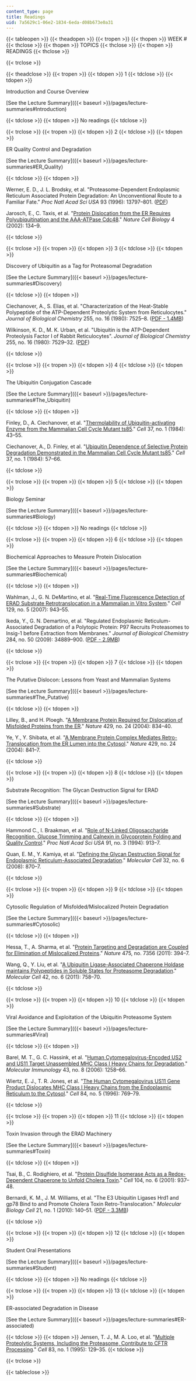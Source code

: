 ```yaml
---
content_type: page
title: Readings
uid: 7a5629c1-06e2-1834-6eda-d08b673e0a31
---
```


{{< tableopen >}}
{{< theadopen >}}
{{< tropen >}}
{{< thopen >}}
WEEK #
{{< thclose >}}
{{< thopen >}}
TOPICS
{{< thclose >}}
{{< thopen >}}
READINGS
{{< thclose >}}

{{< trclose >}}

{{< theadclose >}}
{{< tropen >}}
{{< tdopen >}}
1
{{< tdclose >}}
{{< tdopen >}}


Introduction and Course Overview

[See the Lecture Summary]({{< baseurl >}}/pages/lecture-summaries#Introduction)


{{< tdclose >}}
{{< tdopen >}}
No readings
{{< tdclose >}}

{{< trclose >}}
{{< tropen >}}
{{< tdopen >}}
2
{{< tdclose >}}
{{< tdopen >}}


ER Quality Control and Degradation

[See the Lecture Summary]({{< baseurl >}}/pages/lecture-summaries#ER_Quality)


{{< tdclose >}}
{{< tdopen >}}


Werner, E. D., J. L. Brodsky, et al. "Proteasome-Dependent Endoplasmic Reticulum Associated Protein Degradation: An Unconventional Route to a Familiar Fate." _Proc Natl Acad Sci USA_ 93 (1996): 13797–801. ([PDF](http://www.pnas.org/content/93/24/13797.full.pdf))

Jarosch, E., C. Taxis, et al. "[Protein Dislocation from the ER Requires Polyubiquitination and the AAA-ATPase Cdc48](http://www.nature.com/ncb/journal/v4/n2/abs/ncb746.html)." _Nature Cell Biology_ 4 (2002): 134–9.


{{< tdclose >}}

{{< trclose >}}
{{< tropen >}}
{{< tdopen >}}
3
{{< tdclose >}}
{{< tdopen >}}


Discovery of Ubiquitin as a Tag for Proteasomal Degradation

[See the Lecture Summary]({{< baseurl >}}/pages/lecture-summaries#Discovery)


{{< tdclose >}}
{{< tdopen >}}


Ciechanover, A., S. Elias, et al. "Characterization of the Heat-Stable Polypeptide of the ATP-Dependent Proteolytic System from Reticulocytes." _Journal of Biological Chemistry_ 255, no. 16 (1980): 7525–8. ([PDF - 1.4MB](http://www.jbc.org/content/255/16/7525.full.pdf))

Wilkinson, K. D., M. K. Urban, et al. "Ubiquitin is the ATP-Dependent Proteolysis Factor I of Rabbit Reticulocytes". _Journal of Biological Chemistry_ 255, no. 16 (1980): 7529–32. ([PDF](http://www.jbc.org/content/255/16/7529.full.pdf))


{{< tdclose >}}

{{< trclose >}}
{{< tropen >}}
{{< tdopen >}}
4
{{< tdclose >}}
{{< tdopen >}}


The Ubiquitin Conjugation Cascade

[See the Lecture Summary]({{< baseurl >}}/pages/lecture-summaries#The_Ubiquitin)


{{< tdclose >}}
{{< tdopen >}}


Finley, D., A. Ciechanover, et al. "[Thermolability of Ubiquitin-activating Enzyme from the Mammalian Cell Cycle Mutant ts85](http://www.cell.com/abstract/0092-8674(84)90299-X)." _Cell_ 37, no. 1 (1984): 43–55.

Ciechanover, A., D. Finley, et al. "[Ubiquitin Dependence of Selective Protein Degradation Demonstrated in the Mammalian Cell Cycle Mutant ts85](http://www.cell.com/abstract/0092-8674(84)90300-3)." _Cell_ 37, no. 1 (1984): 57–66.


{{< tdclose >}}

{{< trclose >}}
{{< tropen >}}
{{< tdopen >}}
5
{{< tdclose >}}
{{< tdopen >}}


Biology Seminar

[See the Lecture Summary]({{< baseurl >}}/pages/lecture-summaries#Biology)


{{< tdclose >}}
{{< tdopen >}}
No readings
{{< tdclose >}}

{{< trclose >}}
{{< tropen >}}
{{< tdopen >}}
6
{{< tdclose >}}
{{< tdopen >}}


Biochemical Approaches to Measure Protein Dislocation

[See the Lecture Summary]({{< baseurl >}}/pages/lecture-summaries#Biochemical)


{{< tdclose >}}
{{< tdopen >}}


Wahlman, J., G. N. DeMartino, et al. "[Real-Time Fluorescence Detection of ERAD Substrate Retrotranslocation in a Mammalian in Vitro System](http://www.cell.com/abstract/S0092-8674(07)00515-6)." _Cell_ 129, no. 5 (2007): 943–55.

Ikeda, Y., G. N. Demartino, et al. "Regulated Endoplasmic Reticulum-Associated Degradation of a Polytopic Protein: P97 Recruits Proteasomes to Insig-1 before Extraction from Membranes." _Journal of Biological Chemistry_ 284, no. 50 (2009): 34889–900. ([PDF - 2.9MB](http://www.jbc.org/content/284/50/34889.full.pdf))


{{< tdclose >}}

{{< trclose >}}
{{< tropen >}}
{{< tdopen >}}
7
{{< tdclose >}}
{{< tdopen >}}


The Putative Dislocon: Lessons from Yeast and Mammalian Systems

[See the Lecture Summary]({{< baseurl >}}/pages/lecture-summaries#The_Putative)


{{< tdclose >}}
{{< tdopen >}}


Lilley, B., and H. Ploegh. "[A Membrane Protein Required for Dislocation of Misfolded Proteins from the ER](http://www.nature.com/nature/journal/v429/n6994/abs/nature02592.html)." _Nature_ 429, no. 24 (2004): 834–40.

Ye, Y., Y. Shibata, et al. "[A Membrane Protein Complex Mediates Retro-Translocation from the ER Lumen into the Cytosol](http://www.nature.com/nature/journal/v429/n6994/abs/nature02656.html)." _Nature_ 429, no. 24 (2004): 841–7.


{{< tdclose >}}

{{< trclose >}}
{{< tropen >}}
{{< tdopen >}}
8
{{< tdclose >}}
{{< tdopen >}}


Substrate Recognition: The Glycan Destruction Signal for ERAD

[See the Lecture Summary]({{< baseurl >}}/pages/lecture-summaries#Substrate)


{{< tdclose >}}
{{< tdopen >}}


Hammond C., I. Braakman, et al. "[Role of N-Linked Oligosaccharide Recognition, Glucose Trimming and Calnexin in Glycoprotein Folding and Quality Control](http://www.ncbi.nlm.nih.gov/pubmed/8302866)." _Proc Natl Acad Sci USA_ 91, no. 3 (1994): 913–7.

Quan, E. M., Y. Kamiya, et al. "[Defining the Glycan Destruction Signal for Endoplasmic Reticulum-Associated Degradation](http://dx.doi.org/10.1016/j.molcel.2008.11.017)." _Molecular Cell_ 32, no. 6 (2008): 870–7.


{{< tdclose >}}

{{< trclose >}}
{{< tropen >}}
{{< tdopen >}}
9
{{< tdclose >}}
{{< tdopen >}}


Cytosolic Regulation of Misfolded/Mislocalized Protein Degradation

[See the Lecture Summary]({{< baseurl >}}/pages/lecture-summaries#Cytosolic)


{{< tdclose >}}
{{< tdopen >}}


Hessa, T., A. Sharma, et al. "[Protein Targeting and Degradation are Coupled for Elimination of Mislocalized Proteins](http://dx.doi.org/10.1038/nature10181)." _Nature_ 475, no. 7356 (2011): 394–7.

Wang, Q., Y. Liu, et al. "[A Ubiquitin Ligase-Associated Chaperone Holdase maintains Polypeptides in Soluble States for Proteasome Degradation](http://www.cell.com/molecular-cell/abstract/S1097-2765(11)00375-3)." _Molecular Cell_ 42, no. 6 (2011): 758–70.


{{< tdclose >}}

{{< trclose >}}
{{< tropen >}}
{{< tdopen >}}
10
{{< tdclose >}}
{{< tdopen >}}


Viral Avoidance and Exploitation of the Ubiquitin Proteasome System

[See the Lecture Summary]({{< baseurl >}}/pages/lecture-summaries#Viral)


{{< tdclose >}}
{{< tdopen >}}


Barel, M. T., G. C. Hassink, et al. "[Human Cytomegalovirus-Encoded US2 and US11 Target Unassembled MHC Class I Heavy Chains for Degradation](http://dx.doi.org/10.1016/j.molimm.2005.07.005)." _Molecular Immunology_ 43, no. 8 (2006): 1258–66.

Wiertz, E. J., T. R. Jones, et al. "[The Human Cytomegalovirus US11 Gene Product Dislocates MHC Class I Heavy Chains from the Endoplasmic Reticulum to the Cytosol](http://www.cell.com/abstract/S0092-8674(00)81054-5)." _Cell_ 84, no. 5 (1996): 769–79.


{{< tdclose >}}

{{< trclose >}}
{{< tropen >}}
{{< tdopen >}}
11
{{< tdclose >}}
{{< tdopen >}}


Toxin Invasion through the ERAD Machinery

[See the Lecture Summary]({{< baseurl >}}/pages/lecture-summaries#Toxin)


{{< tdclose >}}
{{< tdopen >}}


Tsai, B., C. Rodighiero, et al. "[Protein Disulfide Isomerase Acts as a Redox-Dependent Chaperone to Unfold Cholera Toxin](http://www.cell.com/abstract/S0092-8674(01)00289-6)." _Cell_ 104, no. 6 (2001): 937–48.

Bernardi, K. M., J. M. Williams, et al. "The E3 Ubiquitin Ligases Hrd1 and gp78 Bind to and Promote Cholera Toxin Retro-Translocation." _Molecular Biology Cell_ 21, no. 1 (2010): 140–51. ([PDF - 3.3MB](http://www.molbiolcell.org/content/early/2009/10/28/mbc.E09-07-0586.full.pdf))


{{< tdclose >}}

{{< trclose >}}
{{< tropen >}}
{{< tdopen >}}
12
{{< tdclose >}}
{{< tdopen >}}


Student Oral Presentations

[See the Lecture Summary]({{< baseurl >}}/pages/lecture-summaries#Student)


{{< tdclose >}}
{{< tdopen >}}
No readings
{{< tdclose >}}

{{< trclose >}}
{{< tropen >}}
{{< tdopen >}}
13
{{< tdclose >}}
{{< tdopen >}}


ER-associated Degradation in Disease

[See the Lecture Summary]({{< baseurl >}}/pages/lecture-summaries#ER-associated)


{{< tdclose >}}
{{< tdopen >}}
Jensen, T. J., M. A. Loo, et al. "[Multiple Proteolytic Systems, Including the Proteasome, Contribute to CFTR Processing](http://www.cell.com/abstract/0092-8674(95)90241-4)." _Cell_ 83, no. 1 (1995): 129–35.
{{< tdclose >}}

{{< trclose >}}

{{< tableclose >}}